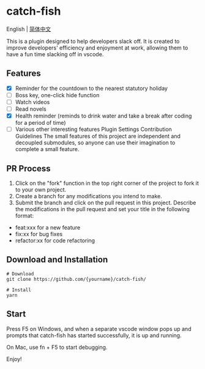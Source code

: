 # catch-fish
English | [简体中文](./README-zh.md) 

This is a plugin designed to help developers slack off. It is created to improve developers' efficiency and enjoyment at work, allowing them to have a fun time slacking off in vscode.

## Features
- [x] Reminder for the countdown to the nearest statutory holiday
- [ ] Boss key, one-click hide function
- [ ] Watch videos
- [ ] Read novels
- [x] Health reminder (reminds to drink water and take a break after coding for a period of time)
- [ ] Various other interesting features
Plugin Settings
Contribution Guidelines
The small features of this project are independent and decoupled submodules, so anyone can use their imagination to complete a small feature.

## PR Process
1. Click on the "fork" function in the top right corner of the project to fork it to your own project.
2. Create a branch for any modifications you intend to make.
3. Submit the branch and click on the pull request in this project. Describe the modifications in the pull request and set your title in the following format:
* feat:xxx for a new feature
* fix:xx for bug fixes
* refactor:xx for code refactoring

## Download and Installation
```shell
# Download
git clone https://github.com/{yourname}/catch-fish/

# Install
yarn
```
## Start
Press F5 on Windows, and when a separate vscode window pops up and prompts that catch-fish has started successfully, it is up and running.

On Mac, use fn + F5 to start debugging.

Enjoy!
